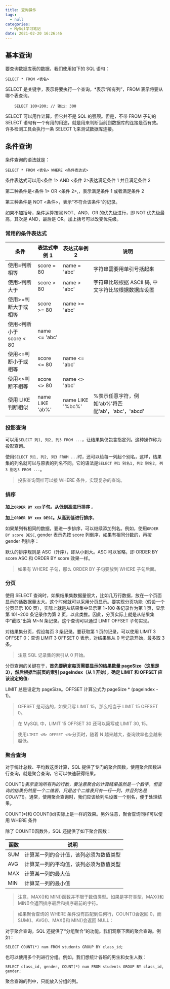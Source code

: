 ```yaml
---
title: 查询操作
tags:
  - null
categories:
  - MySql学习笔记
date: 2021-02-20 16:26:46
---
```


## 基本查询

要查询数据库表的数据，我们使用如下的 SQL 语句：

```
SELECT * FROM <表名>
```

SELECT 是关键字，表示将要执行一个查询，\*表示“所有列”，FROM 表示将要从哪个表查询。

```
    SELECT 100+200; // 输出: 300
```

SELECT 可以用作计算，但它并不是 SQL 的强项。但是，不带 FROM 子句的 SELECT 语句有一个有用的用途，就是用来判断当前到数据库的连接是否有效。许多检测工具会执行一条 SELECT 1;来测试数据库连接。

## 条件查询

条件查询的语法就是：

```
SELECT * FROM <表名> WHERE <条件表达式>
```

条件表达式可以用<条件 1> AND <条件 2>表达满足条件 1 并且满足条件 2

第二种条件是<条件 1> OR <条件 2>,，表示满足条件 1 或者满足条件 2

第三种条件是 NOT <条件>，表示“不符合该条件”的记录。

如果不加括号，条件运算按照 NOT、AND、OR 的优先级进行，即 NOT 优先级最高，其次是 AND，最后是 OR。加上括号可以改变优先级。

### 常用的条件表达式

| 条件                     | 表达式举例 1    | 表达式举例 2     | 说明                                                |
| ------------------------ | --------------- | ---------------- | --------------------------------------------------- |
| 使用=判断相等            | score = 80      | name = 'abc'     | 字符串需要用单引号括起来                            |
| 使用>判断大于            | score > 80      | name > 'abc'     | 字符串比较根据 ASCII 码, 中文字符比较根据数据库设置 |
| 使用>=判断大于或相等     | score >= 80     | name >= 'abc'    |
| 使用<判断小于 score < 80 | name <= 'abc'   |
| 使用<=判断小于或相等     | score <= 80     | name <= 'abc'    |
| 使用<>判断不相等         | score <> 80     | name <> 'abc'    |
| 使用 LIKE 判断相似       | name LIKE 'ab%' | name LIKE '%bc%' | %表示任意字符，例如'ab%'将匹配'ab'，'abc'，'abcd'   |

### 投影查询

可以用`SELECT 列1, 列2, 列3 FROM ...`，让结果集仅包含指定列。这种操作称为投影查询。

使用`SELECT 列1, 列2, 列3 FROM ...`时，还可以给每一列起个别名，这样，结果集的列名就可以与原表的列名不同。它的语法是`SELECT 列1 别名1, 列2 别名2, 列3 别名3 FROM ...`。

> 投影查询同样可以接 WHERE 条件，实现复杂的查询。

### 排序

**加上`ORDER BY xxx`子句。从低到高进行排序** 。

**加上`ORDER BY xxx DESC`。从高到低进行排序**。

如果某列有相同的数据，要进一步排序，可以继续添加列名。例如，使用`ORDER BY score DESC`, gender 表示先按 score 列倒序，如果有相同分数的，再按 gender 列排序：

默认的排序规则是 ASC（升序），即从小到大。ASC 可以省略，即 ORDER BY score ASC 和 ORDER BY score 效果一样。

> 如果有 WHERE 子句，那么 ORDER BY 子句要放到 WHERE 子句后面。

### 分页

使用 SELECT 查询时，如果结果集数据量很大，比如几万行数据，放在一个页面显示的话数据量太大。这个时候就可以采用分页显示。要实现分页功能（假设一个分页显示 100 页），实际上就是从结果集中显示第 1~100 条记录作为第 1 页，显示第 101~200 条记录作为第 2 页，以此类推。因此，分页实际上就是从结果集中“截取”出第 M~N 条记录。这个查询可以通过 LIMIT <M> OFFSET <N>子句实现。

对结果集分页，假设每页 3 条记录。要获取第 1 页的记录，可以使用 LIMIT 3 OFFSET 0：查询 LIMIT 3 OFFSET 0 表示，对结果集从 0 号记录开始，最多取 3 条。

> 注意 SQL 记录集的索引从 0 开始。

分页查询的关键在于，**首先要确定每页需要显示的结果数量 pageSize（这里是 3），然后根据当前页的索引 pageIndex（从 1 开始），确定 LIMIT 和 OFFSET 应该设定的值:**

LIMIT 总是设定为 pageSize。OFFSET 计算公式为 pageSize \* (pageIndex - 1)。

> OFFSET 是可选的，如果只写 LIMIT 15，那么相当于 LIMIT 15 OFFSET 0。

> 在 MySQL 中，LIMIT 15 OFFSET 30 还可以简写成 LIMIT 30, 15。

> 使用`LIMIT <M> OFFSET <N>`分页时，随着 N 越来越大，查询效率也会越来越低。

### 聚合查询

对于统计总数、平均数这类计算，SQL 提供了专门的聚合函数，使用聚合函数进行查询，就是聚合查询，它可以快速获得结果。

COUNT(_)表示查询所有列的行数，要注意聚合的计算结果虽然是一个数字，但查询的结果仍然是一个二维表，只是这个二维表只有一行一列，并且列名是 COUNT(_)。通常，使用聚合查询时，我们应该给列名设置一个别名，便于处理结果。

COUNT(\*)和 COUNT(id)实际上是一样的效果。另外注意，聚合查询同样可以使用 WHERE 条件

除了 COUNT()函数外，SQL 还提供了如下聚合函数：

| 函数 | 说明                                   |
| ---- | -------------------------------------- |
| SUM  | 计算某一列的合计值，该列必须为数值类型 |
| AVG  | 计算某一列的平均值，该列必须为数值类型 |
| MAX  | 计算某一列的最大值                     |
| MIN  | 计算某一列的最小值                     |

> 注意，MAX()和 MIN()函数并不限于数值类型。如果是字符类型，MAX()和 MIN()会返回排序最后和排序最前的字符。

> 如果聚合查询的 WHERE 条件没有匹配到任何行，COUNT()会返回 0，而 SUM()、AVG()、MAX()和 MIN()会返回 NULL：

对于聚合查询，SQL 还提供了“分组聚合”的功能。我们观察下面的聚合查询。例如：

```
SELECT COUNT(*) num FROM students GROUP BY class_id;
```

也可以使用多个列进行分组。例如，我们想统计各班的男生和女生人数：

```
SELECT class_id, gender, COUNT(*) num FROM students GROUP BY class_id, gender;
```

聚合查询的列中，只能放入分组的列。
